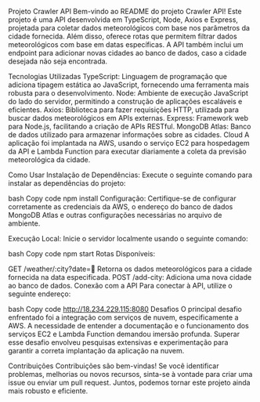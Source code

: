 Projeto Crawler API
Bem-vindo ao README do projeto Crawler API! Este projeto é uma API desenvolvida em TypeScript, Node, Axios e Express, projetada para coletar dados meteorológicos com base nos parâmetros da cidade fornecida. Além disso, oferece rotas que permitem filtrar dados meteorológicos com base em datas específicas. A API também inclui um endpoint para adicionar novas cidades ao banco de dados, caso a cidade desejada não seja encontrada.

Tecnologias Utilizadas
TypeScript: Linguagem de programação que adiciona tipagem estática ao JavaScript, fornecendo uma ferramenta mais robusta para o desenvolvimento.
Node: Ambiente de execução JavaScript do lado do servidor, permitindo a construção de aplicações escaláveis e eficientes.
Axios: Biblioteca para fazer requisições HTTP, utilizada para buscar dados meteorológicos em APIs externas.
Express: Framework web para Node.js, facilitando a criação de APIs RESTful.
MongoDB Atlas: Banco de dados utilizado para armazenar informações sobre as cidades.
Cloud
A aplicação foi implantada na AWS, usando o serviço EC2 para hospedagem da API e Lambda Function para executar diariamente a coleta da previsão meteorológica da cidade.

Como Usar
Instalação de Dependências:
Execute o seguinte comando para instalar as dependências do projeto:

bash
Copy code
npm install
Configuração:
Certifique-se de configurar corretamente as credenciais da AWS, o endereço do banco de dados MongoDB Atlas e outras configurações necessárias no arquivo de ambiente.

Execução Local:
Inicie o servidor localmente usando o seguinte comando:

bash
Copy code
npm start
Rotas Disponíveis:

GET /weather/:city?date=:date: Retorna os dados meteorológicos para a cidade fornecida na data especificada.
POST /add-city: Adiciona uma nova cidade ao banco de dados.
Conexão com a API
Para conectar à API, utilize o seguinte endereço:

bash
Copy code
http://18.234.229.115:8080
Desafios
O principal desafio enfrentado foi a integração com serviços de nuvem, especificamente a AWS. A necessidade de entender a documentação e o funcionamento dos serviços EC2 e Lambda Function demandou imersão profunda. Superar esse desafio envolveu pesquisas extensivas e experimentação para garantir a correta implantação da aplicação na nuvem.

Contribuições
Contribuições são bem-vindas! Se você identificar problemas, melhorias ou novos recursos, sinta-se à vontade para criar uma issue ou enviar um pull request. Juntos, podemos tornar este projeto ainda mais robusto e eficiente.
